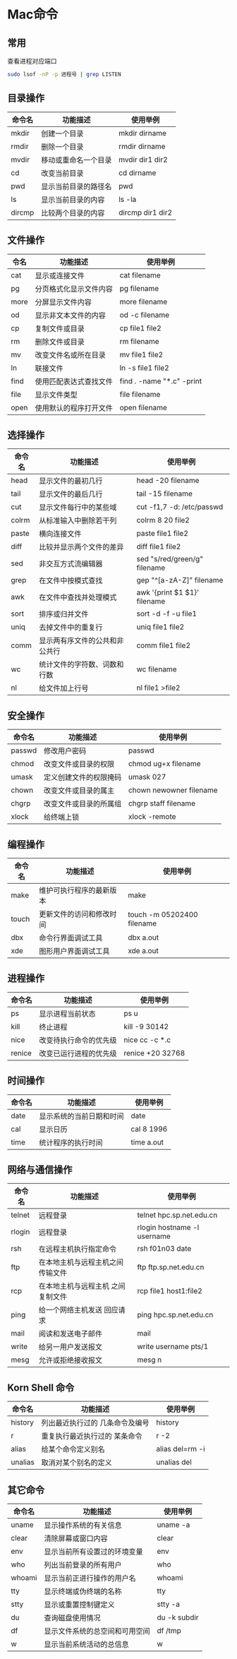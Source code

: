 # Mac命令

## 常用

查看进程对应端口
```sh
sudo lsof -nP -p 进程号 | grep LISTEN
```

## 目录操作
| 命令名 | 功能描述             | 使用举例         |
|--------|----------------------|------------------|
| mkdir  | 创建一个目录         | mkdir dirname    |
| rmdir  | 删除一个目录         | rmdir dirname    |
| mvdir  | 移动或重命名一个目录 | mvdir dir1 dir2  |
| cd     | 改变当前目录         | cd dirname       |
| pwd    | 显示当前目录的路径名 | pwd              |
| ls     | 显示当前目录的内容   | ls -la           |
| dircmp | 比较两个目录的内容   | dircmp dir1 dir2 |

## 文件操作
| 令名 | 功能描述               | 使用举例                  |
|------|------------------------|---------------------------|
| cat  | 显示或连接文件         | cat filename              |
| pg   | 分页格式化显示文件内容 | pg filename               |
| more | 分屏显示文件内容       | more filename             |
| od   | 显示非文本文件的内容   | od -c filename            |
| cp   | 复制文件或目录         | cp file1 file2            |
| rm   | 删除文件或目录         | rm filename               |
| mv   | 改变文件名或所在目录   | mv file1 file2            |
| ln   | 联接文件               | ln -s file1 file2         |
| find | 使用匹配表达式查找文件 | find . -name "*.c" -print |
| file | 显示文件类型           | file filename             |
| open | 使用默认的程序打开文件 | open filename             |

## 选择操作
| 命令名 | 功能描述                       | 使用举例                     |
|--------|--------------------------------|------------------------------|
| head   | 显示文件的最初几行             | head -20 filename            |
| tail   | 显示文件的最后几行             | tail -15 filename            |
| cut    | 显示文件每行中的某些域         | cut -f1,7 -d: /etc/passwd    |
| colrm  | 从标准输入中删除若干列         | colrm 8 20 file2             |
| paste  | 横向连接文件                   | paste file1 file2            |
| diff   | 比较并显示两个文件的差异       | diff file1 file2             |
| sed    | 非交互方式流编辑器             | sed "s/red/green/g" filename |
| grep   | 在文件中按模式查找             | gep "^[a-zA-Z]" filename     |
| awk    | 在文件中查找并处理模式         | awk '{print $1 $1}' filename |
| sort   | 排序或归并文件                 | sort -d -f -u file1          |
| uniq   | 去掉文件中的重复行             | uniq file1 file2             |
| comm   | 显示两有序文件的公共和非公共行 | comm file1 file2             |
| wc     | 统计文件的字符数、词数和行数   | wc filename                  |
| nl     | 给文件加上行号                 | nl file1 >file2              |

## 安全操作
| 命令名 | 功能描述               | 使用举例                |
|--------|------------------------|-------------------------|
| passwd | 修改用户密码           | passwd                  |
| chmod  | 改变文件或目录的权限   | chmod ug+x filename     |
| umask  | 定义创建文件的权限掩码 | umask 027               |
| chown  | 改变文件或目录的属主   | chown newowner filename |
| chgrp  | 改变文件或目录的所属组 | chgrp staff filename    |
| xlock  | 给终端上锁             | xlock -remote           |

## 编程操作
| 命令名 | 功能描述                 | 使用举例                   |
|--------|--------------------------|----------------------------|
| make   | 维护可执行程序的最新版本 | make                       |
| touch  | 更新文件的访问和修改时间 | touch -m 05202400 filename |
| dbx    | 命令行界面调试工具       | dbx a.out                  |
| xde    | 图形用户界面调试工具     | xde a.out                  |

## 进程操作
| 命令名 | 功能描述               | 使用举例         |
|--------|------------------------|------------------|
| ps     | 显示进程当前状态       | ps u             |
| kill   | 终止进程               | kill -9 30142    |
| nice   | 改变待执行命令的优先级 | nice cc -c *.c   |
| renice | 改变已运行进程的优先级 | renice +20 32768 |

## 时间操作
| 命令名         | 功能描述                          | 使用举例                    |
|----------------|-----------------------------------|-----------------------------|
| date           | 显示系统的当前日期和时间          | date                        |
| cal            | 显示日历                          | cal 8 1996                  |
| time           | 统计程序的执行时间                | time a.out                  |

## 网络与通信操作
| 命令名 | 功能描述                          | 使用举例                    |
|--------|-----------------------------------|-----------------------------|
| telnet | 远程登录                          | telnet hpc.sp.net.edu.cn    |
| rlogin | 远程登录                          | rlogin hostname -l username |
| rsh    | 在远程主机执行指定命令            | rsh f01n03 date             |
| ftp    | 在本地主机与远程主机之间传输文件  | ftp ftp.sp.net.edu.cn       |
| rcp    | 在本地主机与远程主机 之间复制文件 | rcp file1 host1:file2       |
| ping   | 给一个网络主机发送 回应请求       | ping hpc.sp.net.edu.cn      |
| mail   | 阅读和发送电子邮件                | mail                        |
| write  | 给另一用户发送报文                | write username pts/1        |
| mesg   | 允许或拒绝接收报文                | mesg n                      |

## Korn Shell 命令
| 命令名  | 功能描述                        | 使用举例        |
|---------|---------------------------------|-----------------|
| history | 列出最近执行过的 几条命令及编号 | history         |
| r       | 重复执行最近执行过的 某条命令   | r -2            |
| alias   | 给某个命令定义别名              | alias del=rm -i |
| unalias | 取消对某个别名的定义            | unalias del     |

## 其它命令
| 命令名 | 功能描述                       | 使用举例     |
|--------|--------------------------------|--------------|
| uname  | 显示操作系统的有关信息         | uname -a     |
| clear  | 清除屏幕或窗口内容             | clear        |
| env    | 显示当前所有设置过的环境变量   | env          |
| who    | 列出当前登录的所有用户         | who          |
| whoami | 显示当前正进行操作的用户名     | whoami       |
| tty    | 显示终端或伪终端的名称         | tty          |
| stty   | 显示或重置控制键定义           | stty -a      |
| du     | 查询磁盘使用情况               | du -k subdir |
| df     | 显示文件系统的总空间和可用空间 | df /tmp      |
| w      | 显示当前系统活动的总信息       | w            |

